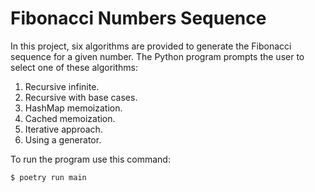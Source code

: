 # Fibonacci Numbers Sequence

In this project, six algorithms are provided to generate the Fibonacci sequence for a given number. The Python program prompts the user to select one of these algorithms:

1. Recursive infinite.
2. Recursive with base cases.
3. HashMap memoization.
4. Cached memoization.
5. Iterative approach.
6. Using a generator.

To run the program use this command:

```shell
$ poetry run main
```
  